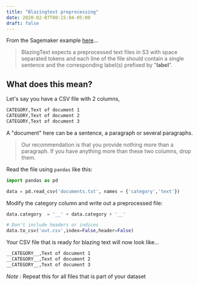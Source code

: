 ```yaml
---
title: "Blazingtext preprocessing"
date: 2020-02-07T00:15:04-05:00
draft: false
---
```


From the Sagemaker example [here](https://github.com/awslabs/amazon-sagemaker-examples/blob/master/introduction_to_amazon_algorithms/blazingtext_text_classification_dbpedia/blazingtext_text_classification_dbpedia.ipynb)...

> BlazingText expects a preprocessed text files in S3 with space separated tokens and each line of the file should contain a single sentence and the corresponding label(s) prefixed by "__label__".

## What does this mean?
Let's say you have a CSV file with 2 columns,

```html
CATEGORY,Text of document 1
CATEGORY,Text of document 2
CATEGORY,Text of document 3
```

A "document" here can be a sentence, a paragraph or several paragraphs.

> Our recommendation is that you provide nothing more than a paragraph. If you have anything more than these two columns, drop them.


Read the file using ```pandas``` like this:

```python
import pandas as pd

data = pd.read_csv('documents.txt', names = {'category','text'})
```

Modify the category column and write out a preprocessed file:

```python
data.category  = '__' + data.category + '__'

# Don't include headers or indices
data.to_csv('out.csv',index=False,header=False)
```

Your CSV file that is ready for blazing text will now look like...

```html
__CATEGORY__,Text of document 1
__CATEGORY__,Text of document 2
__CATEGORY__,Text of document 3
```

*Note* : Repeat this for all files that is part of your dataset


